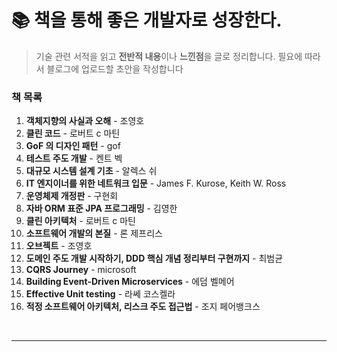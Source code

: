 # 📚 책을 통해 좋은 개발자로 성장한다.

> 기술 관련 서적을 읽고 **전반적 내용**이나 **느낀점**을 글로 정리합니다. 필요에 따라서 블로그에 업로드할 초안을 작성합니다

### 책 목록

1. **객체지향의 사실과 오해** - 조영호
2. **클린 코드** - 로버트 c 마틴
3. **GoF 의 디자인 패턴** - gof
4. **테스트 주도 개발** - 켄트 벡
5. **대규모 시스템 설계 기초** - 알렉스 쉬
6. **IT 엔지이너를 위한 네트워크 입문** - James F. Kurose, Keith W. Ross
7. **운영체제 개정판** - 구현회
8. **자바 ORM 표준 JPA 프로그래밍** - 김영한
9. **클린 아키텍처** - 로버트 c 마틴
10. **소프트웨어 개발의 본질** - 론 제프리스
11. **오브젝트** - 조영호
12. **도메인 주도 개발 시작하기, DDD 핵심 개념 정리부터 구현까지** - 최범균
13. **CQRS Journey** - microsoft
14. **Building Event-Driven Microservices** - 에덤 벨메어
15. **Effective Unit testing** - 라쎄 코스켈라
16. **적정 소프트웨어 아키텍처, 리스크 주도 접근법** - 조지 페어뱅크스

<br />

---
